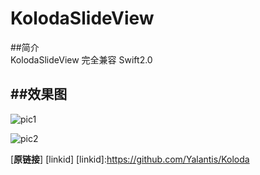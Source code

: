 # KolodaSlideView
##简介  
KolodaSlideView 完全兼容 Swift2.0 

##效果图
---

![pic1](https://github.com/justinjing/KolodaSlideView/raw/master/Koloda_v1_example_animation.gif)

![pic2](https://github.com/justinjing/KolodaSlideView/blob/master/Koloda_v2_example_animation.gif)

[**原链接**] [linkid]
[linkid]:https://github.com/Yalantis/Koloda
